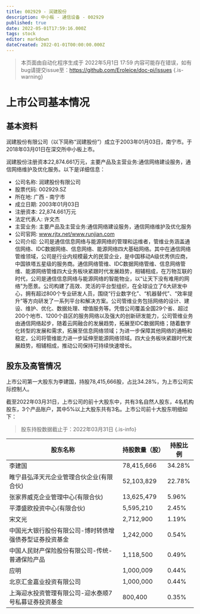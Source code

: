```yaml
---
title: 002929 - 润建股份
description: 中小板 - 通信设备 - 002929
published: true
date: 2022-05-01T17:59:16.000Z
tags: stock
editor: markdown
dateCreated: 2022-01-01T00:00:00.000Z
---
```


> 本页面由自动化程序生成于 2022年5月1日 17:59
> 内容可能存在错误，如有bug请提交issue至：https://github.com/Eroleice/doc-pi/issues
{.is-warning}

# 上市公司基本情况

## 基本资料

润建股份有限公司（以下简称“润建股份”）成立于2003年01月03日，南宁市。于2018年03月01日在深交所中小板上市。

润建股份注册资本22,874.661万元，主要产品及主营业务:通信网络建设服务，通信网络维护及优化服务。以下是详细信息：

- 公司名称: 润建股份有限公司
- 股票代码: 002929.SZ
- 所在地: 广西 - 南宁市
- 成立日期: 2003年01月03日
- 注册资本: 22,874.661万元
- 法定代表人: 许文杰
- 主营业务: 主要产品及主营业务:通信网络建设服务，通信网络维护及优化服务
- 公司官网: www.rjtx.net/www.runjian.com
- 公司介绍: 公司是通信信息网络与能源网络的管理和运维者，管维业务涵盖通信网络、IDC数据网络、信息网络、能源网络四大基础网络。其中在通信网络管维领域，公司是行业内规模最大的民营企业，是中国移动A级优秀供应商，中国铁塔五星级的服务商。通信网络管维、IDC数据网络管维、信息网络管维、能源网络管维四大业务板块紧跟时代发展趋势，相辅相成，在万物互联的时代，公司是通信信息网络与能源网络的智能物业，以“让天下没有难用的网络”为愿景。公司构建了高效、灵活的平台型组织，在全球设立了6大研发中心，拥有超过800个专业研发人员，围绕“行业数字化”、“机器替代”、“效率提升”等方向研发了一系列平台和解决方案。公司管维业务包括网络的设计、建设、维护、优化、数据处理、增值服务等。凭借公司覆盖全国29个省、超过200个地市、1200个县区的服务网络以及强大的创新研发能力，公司管维业务由通信网络起步，随着云网融合的发展趋势，拓展至IDC数据网络；随着数字化转型的发展和需求，拓展至信息网络领域；为进一步保障其他网络的通畅和稳定，公司将管维能力进一步延伸至能源网络领域。四大业务板块紧跟时代发展趋势，相辅相成，推动公司保持可持续快速增长。


## 股东及高管情况

上市公司第一大股东为李建国，持股78,415,666股，占比34.28%，为上市公司实际控制人。

截至2022年03月31日，上市公司的前十大股东中，共有3名自然人股东，4名机构股东，3个产品账户，其中5%以上大股东共有3名。上市公司前十大股东明细如下：

> 股东持股数据截止于：2022年03月31日
{.is-info}

| 股东名称 | 持股数量（股） | 持股比例 |
| --- | --- | --- |
| 李建国 | 78,415,666 | 34.28% |
| 睢宁县弘泽天元企业管理合伙企业(有限合伙) | 52,103,829 | 22.78% |
| 张家界威克企业管理中心(有限合伙) | 13,625,479 | 5.96% |
| 平潭盛欧投资中心(有限合伙) | 5,595,210 | 2.45% |
| 宋文光 | 2,712,900 | 1.19% |
| 中国光大银行股份有限公司-博时转债增强债券型证券投资基金 | 1,242,000 | 0.54% |
| 中国人民财产保险股份有限公司-传统-普通保险产品 | 1,118,500 | 0.49% |
| 应明 | 1,000,009 | 0.44% |
| 北京汇金嘉业投资有限公司 | 1,000,000 | 0.44% |
| 上海迎水投资管理有限公司-迎水泰顺7号私募证券投资基金 | 800,400 | 0.35% |




